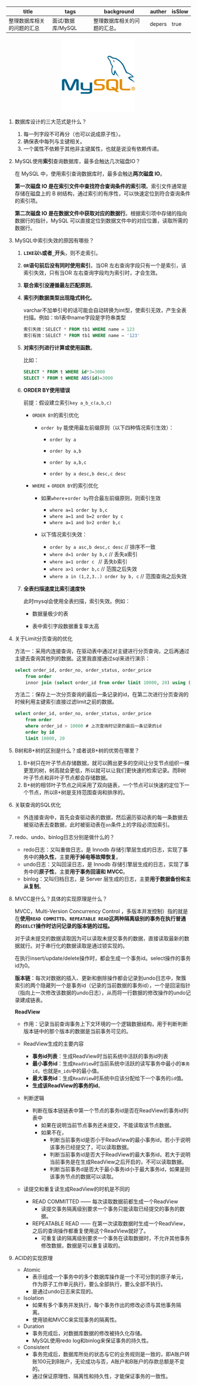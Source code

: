 | title                                      | tags                     | background                                                   | auther | isSlow |
| ------------------------------------------ | ------------------------ | ------------------------------------------------------------ | ------ | ------ |
| 整理数据库相关的问题的汇总 | 面试/数据库/MySQL | 整理数据库相关的问题的汇总。 | depers | true   |

<div align=center><img src="../../assert/MySQL.png" style="zoom: 50%;" /></div>

1. 数据库设计的三大范式是什么？

    1. 每一列字段不可再分（也可以说成原子性）。
    2. 确保表中每列与主键相关。
    3. 一个属性不依赖于其他非主键属性，也就是说没有依赖传递。

2. MySQL使用**索引**查询数据库，最多会触达几次磁盘IO？

    在 MySQL 中，使用索引查询数据库时，最多会触达**两次磁盘 IO**。

    **第一次磁盘 IO 是在索引文件中查找符合查询条件的索引项**。索引文件通常是存储在磁盘上的 B 树结构，通过索引的有序性，可以快速定位到符合查询条件的索引项。

    **第二次磁盘 IO 是在数据文件中获取对应的数据行**。根据索引项中存储的指向数据行的指针，MySQL 可以直接定位到数据文件中的对应位置，读取所需的数据行。

3. MySQL中索引失效的原因有哪些？

    1. **`LIKE`以`%`或者`_`开头**，则不走索引。

    2. **`OR`语句前后没有同时使用索引**，当OR 左右查询字段只有一个是索引，该索引失效，只有当OR 左右查询字段均为索引时，才会生效。

    3. **联合索引没遵循最左匹配原则**。

    4. **索引列数据类型出现隐式转化**。

        varchar不加单引号的话可能会自动转换为int型，使索引无效，产生全表扫描。例如：tb1表中name字段是字符串类型

        ```sql
        索引失效：SELECT * FROM tb1 WHERE name = 123
        索引有效：SELECT * FROM tb1 WHERE name = '123'
        ```

    5. **对索引列进行计算或使用函数**。

        比如：

        ```sql
        SELECT * FROM t WHERE id*3=3000
        SELECT * FROM t WHERE ABS(id)=3000
        ```

    6. **ORDER BY使用错误**

        前提：假设建立索引`key a_b_c(a,b,c)`

        * `ORDER BY`的索引优化

            * `order by` 能使用最左前缀原则（以下四种情况索引生效）：

                - `order by a`

                - `order by a,b`

                - `order by a,b,c`

                - `order by a desc,b desc,c desc`

        * `WHERE` + `ORDER BY`的索引优化

            * 如果`where`+`order by`符合最左前缀原则，则索引生效
                - `where a=1 order by b,c`
                - `where a=1 and b=2 order by c`
                - `where a=1 and b>2 order b,c`

            * 以下情况索引失效：
                - `order by a asc,b desc,c desc`	// 排序不一致
                - `where d=1 order by b,c` 	           // 丢失a索引
                - `where a=1 order c `                              // 丢失b索引
                - `where a>1 order b,c`                          // 范围之后失效
                - `where a in (1,2,3..) order by b, c` // 范围查询之后失效

    7. **全表扫描速度比索引速度快**

        此时mysql会使用全表扫描，索引失效。例如：

        * 数据量极少的表

        * 表中索引字段数据重复率太高

4. 关于Limit分页查询的优化

    方法一：采用内连接查询，在驱动表中通过对主键进行分页查询，之后再通过主键去查询其他列的数据。这里我直接通过sql来进行演示：
    ```sql
    select order_id, order_no, order_status, order_price
    	from order
    	innor join (select order_id from order limit 10000, 20) using (order_id);
    ```

    方法二：保存上一次分页查询的最后一条记录的id，在第二次进行分页查询的时候利用主键索引直接过滤limit之前的数据。

    ```sql
    select order_id, order_no, order_status, order_price
    	from order
    	where order_id > 10000 # 上次查询时记录的最后一条记录的id
    	order by id 
    	limit 10000, 20
    ```

5. B树和B+树的区别是什么？或者说B+树的优势在哪里？

    1. B+树只在叶子节点存储数据，就可以腾出更多的空间让分支节点组织一棵更宽的树，树高就会更低，所以就可以让我们更快速的检索记录。而B树叶子节点和非叶子节点都会存储数据。
    2. B+树的相邻叶子节点之间采用了双向链表，一个节点可以快速的定位下一个节点，所以B+树是支持范围查询和排序的。

6. 关联查询的SQL优化

    * 外连接查询中，首先会查驱动表的数据，然后遍历驱动表的每一条数据去被驱动表去查数据，此时被驱动表在`on`条件上的字段必须加索引。

7. redo、undo、binlog日志分别是做什么的？

    * redo日志：又叫重做日志，是 Innodb 存储引擎层生成的日志，实现了事务中的**持久性**，主要**用于掉电等故障恢复**。
    * undo日志：又叫回滚日志，是 Innodb 存储引擎层生成的日志，实现了事务中的**原子性**，主要**用于事务回滚和 MVCC**。
    * binlog：又叫归档日志，是 Server 层生成的日志，主要**用于数据备份和主从复制**。

8. MVCC是什么？具体的实现原理是什么？

    MVCC，Multi-Version Concurrency Control ，多版本并发控制）指的就是在**使用`READ COMMITTD`、`REPEATABLE READ`这两种隔离级别的事务在执行普通的`SEELCT`操作时访问记录的版本链的过程。**

    对于读未提交的数据读取因为可以读取未提交事务的数据，直接读取最新的数据就行。对于串行化的数据读取是通过锁实现的。

    在执行insert/update/delete操作时，都会生成一个事务id。select操作的事务id为0。

    **版本链**：每次对数据的插入、更新和删除操作都会记录到undo日志中，聚簇索引的两个隐藏列一个是事务id（记录的当前数据的事务id），一个是回滚指针（指向上一次修改该数据的undo日志），从而将一行数据的修改操作的undo记录建成链表。

    **ReadView**

    * 作用：记录当前查询事务上下文环境的一个逻辑数据结构，用于判断判断版本链中的那个版本的数据是当前事务可见的。

    * ReadView生成的主要内容
        - **事务id列表**：生成ReadView时当前系统中活跃的事务id列表
        - **最小事务id**：生成`ReadView`时当前系统中活跃的读写事务中最小的`事务id`，也就是`m_ids`中的最小值。
        - **最大事务id**：生成`ReadView`时系统中应该分配给下一个事务的`id`值。
        - **生成该ReadView的事务的id**。
    * 判断逻辑
        - 判断在版本链链表中第一个节点的事务id是否在ReadView的事务id列表中
            - 如果在说明当前节点事务还未提交，不能读取该节点数据。
            - 如果不在，
                - 判断当前事务id是否小于ReadView的最小事务id，若小于说明该事务已经提交了，可以读取数据。
                - 判断当前事务id是否大于ReadView的最大事务id，若大于说明当前事务是在生成ReadView之后开启的，不可以读取数据。
                - 判断当前事务d是否大于最小事务id小于最大事务id，如果是则该事务节点的数据可以读取。
    * 读提交和重复读生成ReadView的时机是不同的
        - READ COMMITTED —— 每次读取数据前都生成一个ReadView
            - 读提交事务隔离级别要求一个事务只能读取已经提交的事务的数据。
        - REPEATABLE READ —— 在第一次读取数据时生成一个ReadView，之后的查询操作都重复使用这个ReadView就好了。
            - 可重复读的隔离级别要求一个事务在读取数据时，不允许其他事务修改数据，数据是可以重复读取的。

9. ACID的实现原理

    * Atomic
        * 表示组成一个事务中的多个数据库操作是一个不可分割的原子单元，作为原子工作单元执行，要么全部执行，要么全部不执行。
        * 是通过undo日志来实现的。
    * Isolation
        * 如果有多个事务并发执行，每个事务作出的修改必须与其他事务隔离。
        * 使用锁和MVCC来实现事务的隔离性。
    * Duration
        * 事务完成后，对数据库数据的修改被持久化存储。
        * MySQL使用redo log和binlog来保证事务的持久性。
    * Consistent
        * 事务完成后，数据库所处的状态与它的业务规则是一致的，即A账户转账100元到B账户，无论成功与否，A账户和B账户的存款总额是不变的。
        * 通过保证原理性、隔离性和持久性，才能保证事务的一致性。